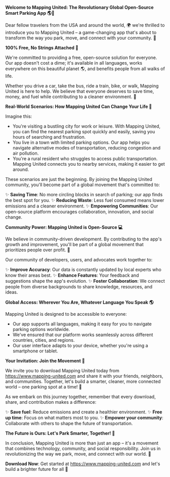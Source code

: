 **Welcome to Mapping United: The Revolutionary Global Open-Source Smart Parking App 🌎🚗**

Dear fellow travelers from the USA and around the world, 🌍 we're thrilled to introduce you to Mapping United – a game-changing app that's about to transform the way you park, move, and connect with your community. 🤝

**100% Free, No Strings Attached 🤑**

We're committed to providing a free, open-source solution for everyone. Our app doesn't cost a dime; it's available in all languages, works everywhere on this beautiful planet 🌎, and benefits people from all walks of life.

Whether you drive a car, take the bus, ride a train, bike, or walk, Mapping United is here to help. We believe that everyone deserves to save time, money, and fuel while contributing to a cleaner environment. 💚

**Real-World Scenarios: How Mapping United Can Change Your Life 🌟**

Imagine this:

* You're visiting a bustling city for work or leisure. With Mapping United, you can find the nearest parking spot quickly and easily, saving you hours of searching and frustration.
* You live in a town with limited parking options. Our app helps you navigate alternative modes of transportation, reducing congestion and air pollution.
* You're a rural resident who struggles to access public transportation. Mapping United connects you to nearby services, making it easier to get around.

These scenarios are just the beginning. By joining the Mapping United community, you'll become part of a global movement that's committed to:

✨ **Saving Time**: No more circling blocks in search of parking; our app finds the best spot for you.
✨ **Reducing Waste**: Less fuel consumed means lower emissions and a cleaner environment.
✨ **Empowering Communities**: Our open-source platform encourages collaboration, innovation, and social change.

**Community Power: Mapping United is Open-Source 💻**

We believe in community-driven development. By contributing to the app's growth and improvement, you'll be part of a global movement that prioritizes people over profit. 🌟

Our community of developers, users, and advocates work together to:

✨ **Improve Accuracy**: Our data is constantly updated by local experts who know their areas best.
✨ **Enhance Features**: Your feedback and suggestions shape the app's evolution.
✨ **Foster Collaboration**: We connect people from diverse backgrounds to share knowledge, resources, and ideas.

**Global Access: Wherever You Are, Whatever Language You Speak 🌎**

Mapping United is designed to be accessible to everyone:

* Our app supports all languages, making it easy for you to navigate parking options worldwide.
* We've ensured that our platform works seamlessly across different countries, cities, and regions.
* Our user interface adapts to your device, whether you're using a smartphone or tablet.

**Your Invitation: Join the Movement 🎉**

We invite you to download Mapping United today from https://www.mapping-united.com and share it with your friends, neighbors, and communities. Together, let's build a smarter, cleaner, more connected world – one parking spot at a time! 🚀

As we embark on this journey together, remember that every download, share, and contribution makes a difference:

✨ **Save fuel**: Reduce emissions and create a healthier environment.
✨ **Free up time**: Focus on what matters most to you.
✨ **Empower your community**: Collaborate with others to shape the future of transportation.

**The Future is Ours: Let's Park Smarter, Together! 🌟**

In conclusion, Mapping United is more than just an app – it's a movement that combines technology, community, and social responsibility. Join us in revolutionizing the way we park, move, and connect with our world. 💖

**Download Now**: Get started at https://www.mapping-united.com and let's build a brighter future for all 🌟